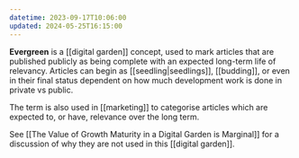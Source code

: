 ```yaml
---
datetime: 2023-09-17T10:06:00
updated: 2024-05-25T16:15:00
---
```

**Evergreen** is a [[digital garden]] concept, used to mark articles that are published publicly as being complete with an expected long-term life of relevancy. Articles can begin as [[seedling|seedlings]], [[budding]], or even in their final status dependent on how much development work is done in private vs public.

The term is also used in [[marketing]] to categorise articles which are expected to, or have, relevance over the long term.

See [[The Value of Growth Maturity in a Digital Garden is Marginal]] for a discussion of why they are not used in this [[digital garden]].